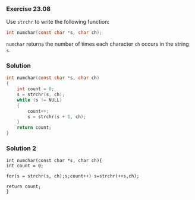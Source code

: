 ### Exercise 23.08

Use `strchr` to write the following function:

```c
int numchar(const char *s, char ch);
```

`numchar` returns the number of times each character `ch` occurs in the string
`s`.

### Solution

```c
int numchar(const char *s, char ch)
{
    int count = 0;
    s = strchr(s, ch);
    while (s != NULL)
    {
        count++;
        s = strchr(s + 1, ch);
    }
    return count;
}
```
### Solution 2

```
int numchar(const char *s, char ch){
int count = 0;
    
for(s = strchr(s, ch);s;count++) s=strchr(++s,ch);

return count;
}
```
